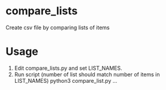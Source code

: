 # compare_lists

Create csv file by comparing lists of items

# Usage

1. Edit compare_lists.py and set LIST_NAMES.
2. Run script (number of list should match number of items in LIST_NAMES)
python3 compare_list.py <list1> <list2> <list3>...
